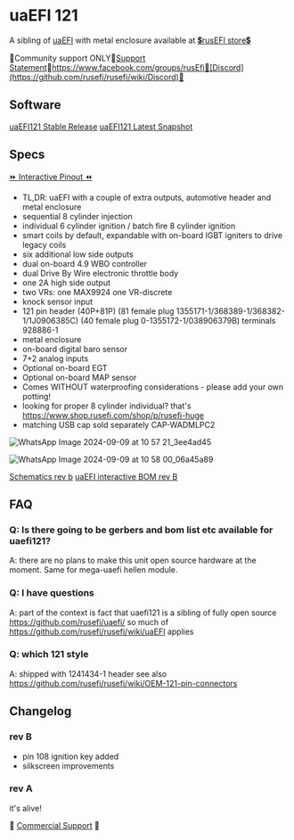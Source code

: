 # uaEFI 121

A sibling of [uaEFI](uaefi) with metal enclosure available at [💲rusEFI store💲](https://www.shop.rusefi.com/shop/p/uaefi121)

🔴Community support ONLY🔴[Support Statement](https://github.com/rusefi/rusefi/wiki/Support)🔴https://www.facebook.com/groups/rusEfi🔴[Discord](https://github.com/rusefi/rusefi/wiki/Discord)🔴

## Software

[uaEFI121 Stable Release](https://github.com/rusefi/rusefi/releases/latest/download/rusefi_bundle_uaefi121.zip) [uaEFI121 Latest Snapshot](https://rusefi.com/build_server/rusefi_bundle_uaefi121.zip)

## Specs

[⏩ Interactive Pinout ⏪](https://rusefi.com/docs/pinouts/hellen/uaefi121/)

* TL,DR: uaEFI with a couple of extra outputs, automotive header and metal enclosure
* sequential 8 cylinder injection
* individual 6 cylinder ignition / batch fire 8 cylinder ignition
* smart coils by default, expandable with on-board IGBT igniters to drive legacy coils
* six additional low side outputs
* dual on-board 4.9 WBO controller
* dual Drive By Wire electronic throttle body
* one 2A high side output
* two VRs: one MAX9924 one VR-discrete
* knock sensor input
* 121 pin header (40P+81P) (81 female plug 1355171-1/368389-1/368382-1/1J0906385C) (40 female plug 0-1355172-1/038906379B) terminals 928886-1
* metal enclosure
* on-board digital baro sensor
* 7+2 analog inputs
* Optional on-board EGT
* Optional on-board MAP sensor
* Comes WITHOUT waterproofing considerations - please add your own potting!
* looking for proper 8 cylinder individual? that's https://www.shop.rusefi.com/shop/p/rusefi-huge
* matching USB cap sold separately CAP-WADMLPC2

![WhatsApp Image 2024-09-09 at 10 57 21_3ee4ad45](https://github.com/user-attachments/assets/6e7067ff-88e9-4c5a-b931-36282d51f37c)

![WhatsApp Image 2024-09-09 at 10 58 00_06a45a89](https://github.com/user-attachments/assets/a7eff9ac-6a69-46c1-b14f-b930f2459e2f)

[Schematics rev b](Hardware/Hellen/uaefi121-b-schematic.pdf)
[uaEFI interactive BOM rev B](https://rusefi.com/docs/ibom/uaefi121-b-ibom.html)

## FAQ

### Q: Is there going to be gerbers and bom list etc available for uaefi121?

A: there are no plans to make this unit open source hardware at the moment. Same for mega-uaefi hellen module.

### Q: I have questions

A: part of the context is fact that uaefi121 is a sibling of fully open source https://github.com/rusefi/uaefi/ so much of https://github.com/rusefi/rusefi/wiki/uaEFI applies

### Q: which 121 style

A: shipped with 1241434-1 header see also https://github.com/rusefi/rusefi/wiki/OEM-121-pin-connectors

## Changelog

### rev B

* pin 108 ignition key added
* silkscreen improvements

### rev A

it's alive!

🔴 [Commercial Support](https://www.shop.rusefi.com/shop/p/details-about-rusefi-ecu-technical-support) 🔴
